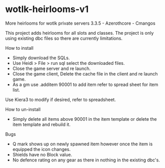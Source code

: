 # wotlk-heirlooms-v1
More heirlooms for wotlk private servers 3.3.5 - Azerothcore - Cmangos

This project adds heirlooms for all slots and classes.
The project is only using existing dbc files so there are currently limitations.


How to install
- Simply download the SQLs.
- Use Heidi > File > run sql select the downloaded files.
- Close the game server and re launch.
- Close the game client, Delete the cache file in the client and re launch game.
- As a gm use .additem 90001 to add item refer to spread sheet for item list.


Use Kiera3 to modify if desired, refer to spreadsheet.

How to un-install
- Simply delete all items above 90001 in the item template or delete the item template and rebuild it.
  

Bugs
- Q mark shows up on newly spawned item however once the item is equipped the icon changes.
-  Shields have no Block value.
-  No defence rating on any gear as there in nothing in the existing dbc's.


